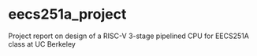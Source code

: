 # eecs251a_project
Project report on design of a RISC-V 3-stage pipelined CPU for EECS251A class at UC Berkeley
